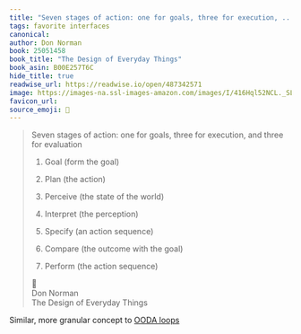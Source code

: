 ```yaml
---
title: "Seven stages of action: one for goals, three for execution, ..."
tags: favorite interfaces
canonical: 
author: Don Norman
book: 25051458
book_title: "The Design of Everyday Things"
book_asin: B00E257T6C
hide_title: true
readwise_url: https://readwise.io/open/487342571
image: https://images-na.ssl-images-amazon.com/images/I/416Hql52NCL._SL200_.jpg
favicon_url: 
source_emoji: 📕
---
```


> Seven stages of action: one for goals, three for execution, and three for evaluation
> 
> 1. Goal (form the goal)
> 
> 2. Plan (the action)
> 
> 5. Perceive (the state of the world)
> 
> 6. Interpret (the perception)
> 
> 3. Specify (an action sequence)
> 
> 7. Compare (the outcome with the goal)
> 
> 4. Perform (the action sequence)
> <div class="quoteback-footer"><div class="quoteback-avatar"><span class="mini-emoji"> 📕</span></div><div class="quoteback-metadata"><div class="metadata-inner"><span style="display:none">FROM:</span><div aria-label="Don Norman" class="quoteback-author"> Don Norman</div><div aria-label="The Design of Everyday Things" class="quoteback-title"> The Design of Everyday Things</div></div></div></div>

Similar, more granular concept to [OODA loops](https://notes.joshbeckman.org/notes/546879019)